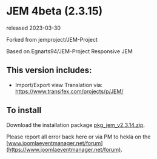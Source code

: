 # JEM 4beta (2.3.15)
released 2023-03-30

Forked from jemproject/JEM-Project

Based on Egnarts94/JEM-Project Responsive JEM

## This version includes:
- Import/Export view
Translation via:  https://www.transifex.com/projects/p/JEM/

## To install
Download the installation package [pkg_jem_v2.3.14.zip](https://raw.githubusercontent.com/Heklaterriol/JEM-Project/JEM-4beta2/pkg_jem_v2.3.14.zip).    

Please report all error back here or via PM to hekla on the [www.joomlaeventmanager.net/forum](https://www.joomlaeventmanager.net/forum).